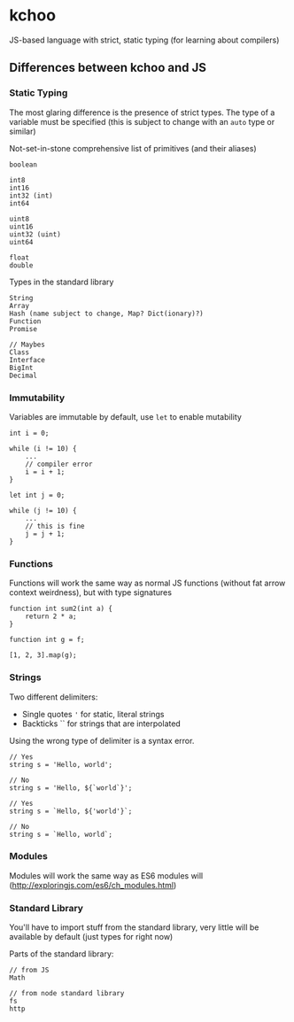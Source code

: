 # kchoo
JS-based language with strict, static typing (for learning about compilers)

## Differences between kchoo and JS

### Static Typing

The most glaring difference is the presence of strict types. The type of a variable must be specified (this is subject to change with an `auto` type or similar)

Not-set-in-stone comprehensive list of primitives (and their aliases)

```
boolean

int8
int16
int32 (int)
int64

uint8
uint16
uint32 (uint)
uint64

float
double
```

Types in the standard library

```
String
Array
Hash (name subject to change, Map? Dict(ionary)?)
Function
Promise

// Maybes
Class
Interface
BigInt
Decimal
```

### Immutability

Variables are immutable by default, use `let` to enable mutability

```
int i = 0;

while (i != 10) {
	...
	// compiler error
	i = i + 1;
}

let int j = 0;

while (j != 10) {
	...
	// this is fine
	j = j + 1;
}
```

### Functions

Functions will work the same way as normal JS functions (without fat arrow context weirdness), but with type signatures

```
function int sum2(int a) {
	return 2 * a;
}

function int g = f;

[1, 2, 3].map(g);
```

### Strings

Two different delimiters:

* Single quotes `'` for static, literal strings
* Backticks `` for strings that are interpolated

Using the wrong type of delimiter is a syntax error.

```
// Yes
string s = 'Hello, world';

// No
string s = 'Hello, ${`world`}';

// Yes
string s = `Hello, ${'world'}`;

// No
string s = `Hello, world`;
```

### Modules 

Modules will work the same way as ES6 modules will (http://exploringjs.com/es6/ch_modules.html)

### Standard Library

You'll have to import stuff from the standard library, very little will be available by default (just types for right now)

Parts of the standard library:

```
// from JS
Math

// from node standard library
fs
http
```
